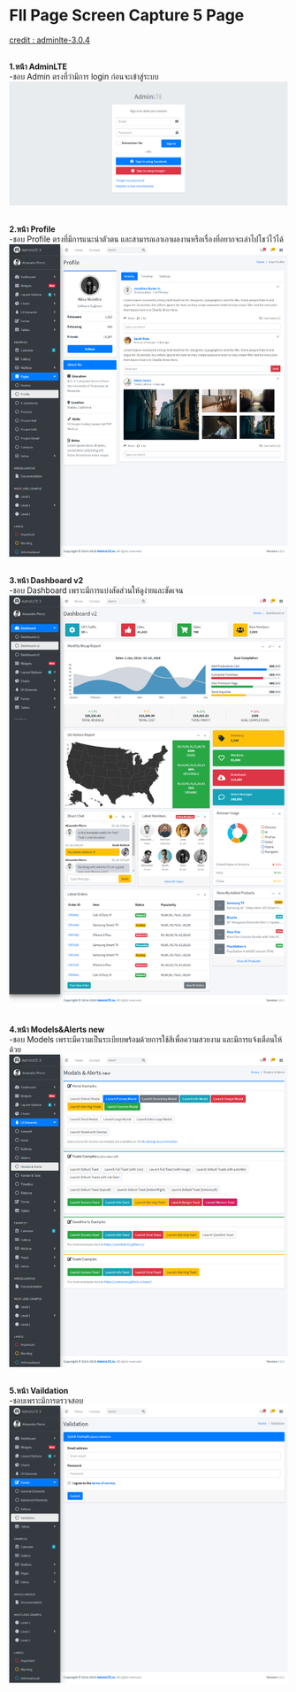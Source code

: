  # Fll Page Screen Capture 5 Page

[credit : adminlte-3.0.4](https://adminlte.io/themes/v3/index.html?fbclid=IwAR1PoOXyKNyG-TII6r8F9YCVculFEvE623EDfKdeUgxrIgw6etqGQ94pfxg)
<br><br>

**1.หน้า AdminLTE**<br>
-ชอบ Admin ตรงที่ว่ามีการ login ก่อนจะเข้าสู่ระบบ<br>
![Image](https://raw.githubusercontent.com/kawintharawiw/CPSC321_631_hci/master/adminlte-3.0.4/1.png)
<br><br>

**2.หน้า Profile**<br>
-ชอบ Profile ตรงที่มีการแนะนำตัวตน และสามารถเอาเอาผลงานหรือเรื่องที่อยากจะเล่าไปโชว์ไว้ได้<br>
![Image](https://raw.githubusercontent.com/kawintharawiw/CPSC321_631_hci/master/adminlte-3.0.4/2.png)
<br><br>

**3.หน้า Dashboard v2**<br>
-ชอบ Dashboard เพราะมีการแบ่งสัดส่วนให้ดูง่ายและชัดเจน<br>
![Image](https://raw.githubusercontent.com/kawintharawiw/CPSC321_631_hci/master/adminlte-3.0.4/3.png)
<br><br>

**4.หน้า Models&Alerts new**<br>
-ชอบ Models เพราะมีความเป็นระเบียบพร้อมด้วยการใช้สีเพื่อความสวยงาม และมีการแจ้งเตือนให้ด้วย<br>
![Image](https://raw.githubusercontent.com/kawintharawiw/CPSC321_631_hci/master/adminlte-3.0.4/4.png)
<br><br>

**5.หน้า Vaildation**<br>
-ชอบเพราะมีการตรวจสอบ<br>
![Image](https://raw.githubusercontent.com/kawintharawiw/CPSC321_631_hci/master/adminlte-3.0.4/5.png)
